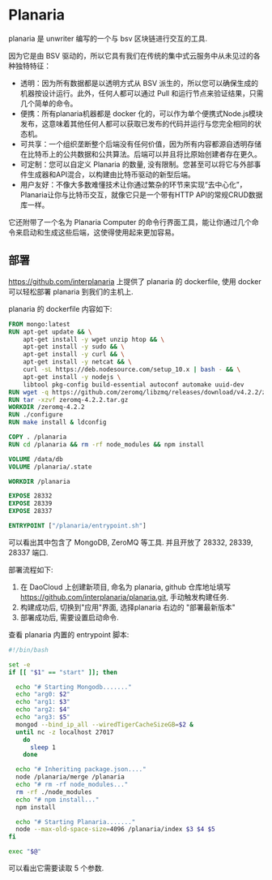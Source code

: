 # Planaria

planaria 是 unwriter 编写的一个与 bsv 区块链进行交互的工具.

因为它是由 BSV 驱动的，所以它具有我们在传统的集中式云服务中从未见过的各种独特特征：

- 透明：因为所有数据都是以透明方式从 BSV 派生的，所以您可以确保生成的机器按设计运行。此外，任何人都可以通过 Pull 和运行节点来验证结果，只需几个简单的命令。
- 便携：所有planaria机器都是 docker 化的，可以作为单个便携式Node.js模块发布，这意味着其他任何人都可以获取已发布的代码并运行与您完全相同的状态机。
- 可共享：一个组织垄断整个后端没有任何价值，因为所有内容都源自透明存储在比特币上的公共数据和公共算法。后端可以并且将比原始创建者存在更久。
- 可定制：您可以自定义 Planaria 的数量, 没有限制。您甚至可以将它与外部事件生成器和API混合，以构建由比特币驱动的新型后端。
- 用户友好：不像大多数难懂技术让你通过繁杂的环节来实现“去中心化”，Planaria让你与比特币交互，就像它只是一个带有HTTP API的常规CRUD数据库一样。

它还附带了一个名为 Planaria Computer 的命令行界面工具，能让你通过几个命令来启动和生成这些后端，这使得使用起来更加容易。

## 部署

https://github.com/interplanaria 上提供了 planaria 的 dockerfile, 使用 docker 可以轻松部署 planaria 到我们的主机上.

planaria 的 dockerfile 内容如下:

```dockerfile
FROM mongo:latest
RUN apt-get update && \
    apt-get install -y wget unzip htop && \
    apt-get install -y sudo && \
    apt-get install -y curl && \
    apt-get install -y netcat && \
    curl -sL https://deb.nodesource.com/setup_10.x | bash - && \
    apt-get install -y nodejs \
    libtool pkg-config build-essential autoconf automake uuid-dev
RUN wget -q https://github.com/zeromq/libzmq/releases/download/v4.2.2/zeromq-4.2.2.tar.gz
RUN tar -xzvf zeromq-4.2.2.tar.gz
WORKDIR /zeromq-4.2.2
RUN ./configure
RUN make install & ldconfig

COPY . /planaria
RUN cd /planaria && rm -rf node_modules && npm install

VOLUME /data/db
VOLUME /planaria/.state

WORKDIR /planaria

EXPOSE 28332
EXPOSE 28339
EXPOSE 28337

ENTRYPOINT ["/planaria/entrypoint.sh"]
```

可以看出其中包含了 MongoDB, ZeroMQ 等工具. 并且开放了 28332, 28339, 28337 端口.

部署流程如下:

1. 在 DaoCloud 上创建新项目, 命名为 planaria, github 仓库地址填写 https://github.com/interplanaria/planaria.git, 手动触发构建任务.
2. 构建成功后, 切换到"应用"界面, 选择planaria 右边的 "部署最新版本"
3. 部署成功后, 需要设置启动命令.

查看 planaria 内置的 entrypoint 脚本:

```sh
#!/bin/bash

set -e
if [[ "$1" == "start" ]]; then

  echo "# Starting Mongodb......."
  echo "arg0: $2"
  echo "arg1: $3"
  echo "arg2: $4"
  echo "arg3: $5"
  mongod --bind_ip_all --wiredTigerCacheSizeGB=$2 &
  until nc -z localhost 27017
    do
      sleep 1
    done

  echo "# Inheriting package.json...."
  node /planaria/merge /planaria
  echo "# rm -rf node_modules..."
  rm -rf ./node_modules
  echo "# npm install..."
  npm install

  echo "# Starting Planaria......."
  node --max-old-space-size=4096 /planaria/index $3 $4 $5
fi

exec "$@"
```

可以看出它需要读取 5 个参数.